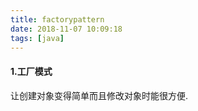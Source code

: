 ```yaml
---
title: factorypattern
date: 2018-11-07 10:09:18
tags: [java]
---
```

#### 1.工厂模式
让创建对象变得简单而且修改对象时能很方便.
